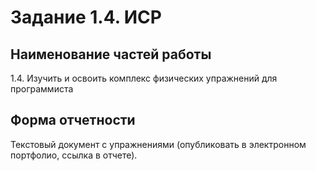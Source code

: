 # Задание 1.4. ИСР

## Наименование частей работы
1.4. Изучить и освоить комплекс физических упражнений для программиста

## Форма отчетности
Текстовый документ с упражнениями (опубликовать в электронном портфолио, ссылка в отчете).
